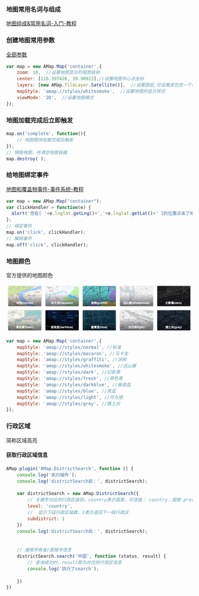 ### 地图常用名词与组成

[地图组成&常用名词-入门-教程](https://lbs.amap.com/api/jsapi-v2/guide/abc/components)

### 创建地图常用参数

[全部参数](https://lbs.amap.com/api/jsapi-v2/documentation#map)

```js
var map = new AMap.Map('container',{
    zoom: 10,  //设置地图显示的缩放级别
    center: [116.397428, 39.90923],//设置地图中心点坐标
    layers: [new AMap.TileLayer.Satellite()],  //设置图层,可设置成包含一个或多个图层的数组
    mapStyle: 'amap://styles/whitesmoke',  //设置地图的显示样式
    viewMode: '2D',  //设置地图模式
});
```

### 地图加载完成后立即触发

```js
map.on('complete', function(){
    // 地图图块加载完成后触发
});
// 销毁地图，并清空地图容器
map.destroy( );
```

### 给地图绑定事件

[地图和覆盖物事件-事件系统-教程](https://lbs.amap.com/api/jsapi-v2/guide/events/map_overlay)

```js
var map = new AMap.Map("container");
var clickHandler = function(e) {
  alert('您在[ '+e.lnglat.getLng()+','+e.lnglat.getLat()+' ]的位置点击了地图！');
};
// 绑定事件
map.on('click', clickHandler);
// 解绑事件
map.off('click', clickHandler);
```

### 地图颜色

官方提供的地图颜色

![image-20221031201517425](./高德地图.assets/image-20221031201517425.png)

```js
var map = new AMap.Map('container',{
    mapStyle: 'amap://styles/normal', //标准
    mapStyle: 'amap://styles/macaron', //马卡龙
    mapStyle: 'amap://styles/graffiti', //涂鸦
    mapStyle: 'amap://styles/whitesmoke', //远山黛
    mapStyle: 'amap://styles/dark', //幻影黑
    mapStyle: 'amap://styles/fresh', //草色青
    mapStyle: 'amap://styles/darkblue', //极夜蓝
    mapStyle: 'amap://styles/blue', //青蓝
    mapStyle: 'amap://styles/light', //月光银
    mapStyle: 'amap://styles/grey', //雅土灰
});
```



### 行政区域

简称区域高亮

#### 获取行政区域信息

```javascript
AMap.plugin('AMap.DistrictSearch', function () {
    console.log('执行插件');
    console.log('districtSearch前：', districtSearch);

    var districtSearch = new AMap.DistrictSearch({
        // 关键字对应的行政区级别，country表示国家，可选值： country：国家 province：省/直辖市 city：市 district：区/县 biz_area：商圈
        level: 'country',
        //  显示下级行政区级数，1表示返回下一级行政区
        subdistrict: 1
    })
    console.log('districtSearch后：', districtSearch);


    // 搜索所有省/直辖市信息
    districtSearch.search('中国', function (status, result) {
        // 查询成功时，result即为对应的行政区信息
        console.log('执行了search');

    })
})
```



